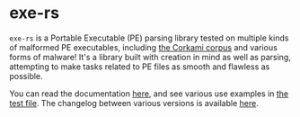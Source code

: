 # exe-rs
```exe-rs``` is a Portable Executable (PE) parsing library tested on multiple kinds of malformed PE executables, including [the Corkami corpus](https://github.com/corkami/pocs/tree/master/PE) and various forms of malware! It's a library built with creation in mind as well as parsing, attempting to make tasks related to PE files as smooth and flawless as possible.

You can read the documentation [here](https://docs.rs/exe/), and see various use examples in [the test file](https://github.com/frank2/exe-rs/blob/main/src/tests.rs). The changelog between various versions is available [here](https://github.com/frank2/exe-rs/blob/main/CHANGELOG.md).
